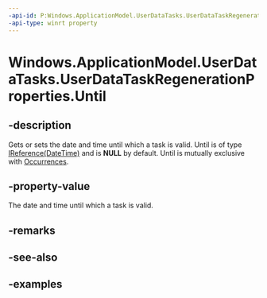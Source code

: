 ```yaml
---
-api-id: P:Windows.ApplicationModel.UserDataTasks.UserDataTaskRegenerationProperties.Until
-api-type: winrt property
---
```


<!-- Property syntax.
public IReference<DateTime> Until { get;  set; }
-->

# Windows.ApplicationModel.UserDataTasks.UserDataTaskRegenerationProperties.Until

## -description
Gets or sets the date and time until which a task is valid. Until is of type [IReference(DateTime)](../windows.foundation/ireference_1.md) and is **NULL** by default. Until is mutually exclusive with [Occurrences](userdatataskregenerationproperties_occurrences.md).

## -property-value
The date and time until which a task is valid.

## -remarks

## -see-also

## -examples
